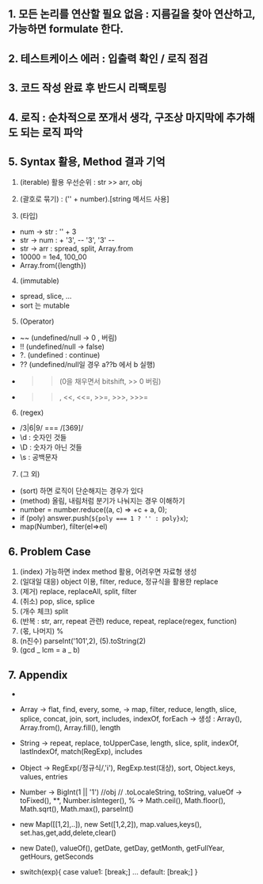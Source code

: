 ## 1. 모든 논리를 연산할 필요 없음 : 지름길을 찾아 연산하고, 가능하면 formulate 한다.

## 2. 테스트케이스 에러 : 입출력 확인 / 로직 점검

## 3. 코드 작성 완료 후 반드시 리팩토링

## 4. 로직 : 순차적으로 쪼개서 생각, 구조상 마지막에 추가해도 되는 로직 파악

## 5. Syntax 활용, Method 결과 기억

1. (iterable) 활용 우선순위 : str >> arr, obj

2. (괄호로 묶기) : ('' + number).[string 메서드 사용]

3. (타입)

- num -> str : '' + 3
- str -> num : + '3', -- '3', '3' --
- str -> arr : spread, split, Array.from
- 10000 = 1e4, 100_00
- Array.from({length})

4. (immutable)

- spread, slice, ...
- sort 는 mutable

5. (Operator)

- ~~ (undefined/null -> 0 , 버림)
- !! (undefined/null -> false)
- ?. (undefined : continue)
- ?? (undefined/null일 경우 a??b 에서 b 실행)
- > > (0을 채우면서 bitshift, >> 0 버림)
- > > , <<, <<=, >>=, >>>, >>>=

6. (regex)

- /3|6|9/ === /[369]/
- \d : 숫자인 것들
- \D : 숫자가 아닌 것들
- \s : 공백문자

7. (그 외)

- (sort) 하면 로직이 단순해지는 경우가 있다
- (method) 올림, 내림처럼 분기가 나눠지는 경우 이해하기
- number = number.reduce((a, c) => +c + a, 0);
- if (poly) answer.push(`${poly === 1 ? '' : poly}x`);
- map(Number), filter(el=>el)

## 6. Problem Case

1. (index) 가능하면 index method 활용, 어려우면 자료형 생성
2. (일대일 대응) object 이용, filter, reduce, 정규식을 활용한 replace
3. (제거) replace, replaceAll, split, filter
4. (취소) pop, slice, splice
5. (개수 체크) split
6. (반복 : str, arr, repeat 관련) reduce, repeat, replace(regex, function)
7. (몫, 나머지) %
8. (n진수) parseInt('101',2), (5).toString(2)
9. (gcd _ lcm = a _ b)

## 7. Appendix

-

* Array
  -> flat, find, every, some,
  -> map, filter, reduce, length, slice, splice, concat, join, sort, includes, indexOf, forEach
  -> 생성 : Array(), Array.from(), Array.fill(), length

* String
  -> repeat, replace, toUpperCase, length, slice, split, indexOf, lastIndexOf, match(RegExp), includes

* Object
  -> RegExp(/정규식/,'i'), RegExp.test(대상), sort, Object.keys, values, entries

* Number
  -> BigInt(1 || '1') //obj // .toLocaleString, toString, valueOf
  -> toFixed(), \*\*, Number.isInteger(), %
  -> Math.ceil(), Math.floor(), Math.sqrt(), Math.max(), parseInt()

* new Map([[1,2],..]), new Set([1,2,2]), map.values,keys(), set.has,get,add,delete,clear()

* new Date(), valueOf(), getDate, getDay, getMonth, getFullYear, getHours, getSeconds

* switch(exp){
  case value1:
  [break;]
  ...
  default:
  [break;]
  }
